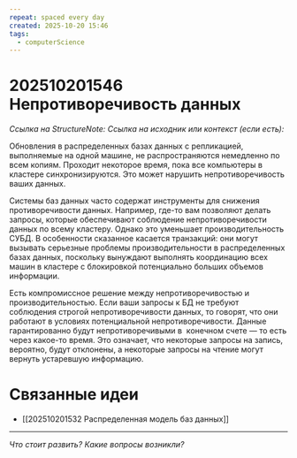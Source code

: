 ```yaml
---
repeat: spaced every day
created: 2025-10-20 15:46
tags:
  - computerScience
---
```

# 202510201546 Непротиворечивость данных

*Ссылка на StructureNote:*
*Ссылка на исходник или контекст (если есть):*

Обновления в распределенных базах данных с репликацией, выполняемые на одной машине, не распространяются немедленно по всем копиям. Проходит некоторое время, пока все компьютеры в кластере синхронизируются. Это может нарушить непротиворечивость ваших данных.

Системы баз данных часто содержат инструменты для снижения противоречивости данных. Например, где-то вам позволяют делать запросы, которые обеспечивают соблюдение непротиворечивости данных по всему кластеру. Однако это уменьшает производительность СУБД. В особенности сказанное касается транзакций: они могут вызывать серьезные проблемы производительности в распределенных базах данных, поскольку вынуждают выполнять координацию всех машин в кластере с блокировкой потенциально больших объемов информации.

Есть компромиссное решение между непротиворечивостью и производительностью. Если ваши запросы к БД не требуют соблюдения строгой непротиворечивости данных, то говорят, что они работают в условиях потенциальной непротиворечивости. Данные гарантированно будут непротиворечивыми в  конечном счете — то есть через какое-то время. Это означает, что некоторые запросы на запись, вероятно, будут отклонены, а некоторые запросы на чтение могут вернуть устаревшую информацию.

# Связанные идеи

- [[202510201532 Распределенная модель баз данных]]

---

*Что стоит развить? Какие вопросы возникли?*
